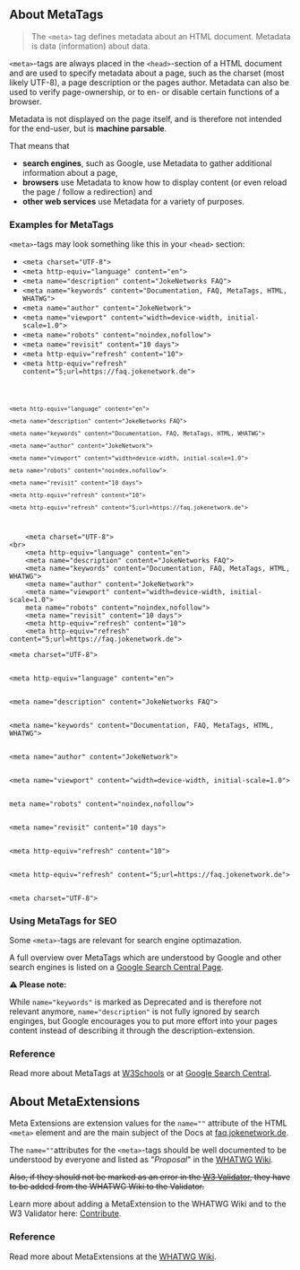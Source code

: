 ## About MetaTags

> The `<meta>` tag defines metadata about an HTML document. Metadata is data (information) about data.

`<meta>`-tags are always placed in the `<head>`-section of a HTML document and are used to specify metadata about a page, such as the charset (most likely UTF-8), a page description or the pages author. 
Metadata can also be used to verify page-ownership, or to en- or disable certain functions of a browser.

Metadata is not displayed on the page itself, and is therefore not intended for the end-user, but is **machine parsable**.

That means that
- **search engines**, such as Google, use Metadata to gather additional information about a page,
-  **browsers** use Metadata to know how to display content (or even reload the page / follow a redirection) and
-  **other web services** use Metadata for a variety of purposes.

### Examples for MetaTags
`<meta>`-tags may look something like this in your `<head>` section:

- `<meta charset="UTF-8">`
- `<meta http-equiv="language" content="en">`
- `<meta name="description" content="JokeNetworks FAQ">`
- `<meta name="keywords" content="Documentation, FAQ, MetaTags, HTML, WHATWG">`
- `<meta name="author" content="JokeNetwork">`
- `<meta name="viewport" content="width=device-width, initial-scale=1.0">`
- `<meta name="robots" content="noindex,nofollow">`
- `<meta name="revisit" content="10 days">`
- `<meta http-equiv="refresh" content="10">`
- `<meta http-equiv="refresh" content="5;url=https://faq.jokenetwork.de">`

<code>
    
    <meta http-equiv="language" content="en">
    
    <meta name="description" content="JokeNetworks FAQ">
    
    <meta name="keywords" content="Documentation, FAQ, MetaTags, HTML, WHATWG">
    
    <meta name="author" content="JokeNetwork">
    
    <meta name="viewport" content="width=device-width, initial-scale=1.0">
    
    meta name="robots" content="noindex,nofollow">
    
    <meta name="revisit" content="10 days">
    
    <meta http-equiv="refresh" content="10">
    
    <meta http-equiv="refresh" content="5;url=https://faq.jokenetwork.de">
    
</code>

```
    <meta charset="UTF-8">
<br>
    <meta http-equiv="language" content="en">
    <meta name="description" content="JokeNetworks FAQ">
    <meta name="keywords" content="Documentation, FAQ, MetaTags, HTML, WHATWG">
    <meta name="author" content="JokeNetwork">
    <meta name="viewport" content="width=device-width, initial-scale=1.0">
    meta name="robots" content="noindex,nofollow">
    <meta name="revisit" content="10 days">
    <meta http-equiv="refresh" content="10">
    <meta http-equiv="refresh" content="5;url=https://faq.jokenetwork.de">
```

```
<meta charset="UTF-8">


<meta http-equiv="language" content="en">


<meta name="description" content="JokeNetworks FAQ">


<meta name="keywords" content="Documentation, FAQ, MetaTags, HTML, WHATWG">


<meta name="author" content="JokeNetwork">


<meta name="viewport" content="width=device-width, initial-scale=1.0">


meta name="robots" content="noindex,nofollow">


<meta name="revisit" content="10 days">


<meta http-equiv="refresh" content="10">


<meta http-equiv="refresh" content="5;url=https://faq.jokenetwork.de">


```

```
<meta charset="UTF-8">
```
    
### Using MetaTags for SEO
Some `<meta>`-tags are relevant for search engine optimazation. 

A full overview over MetaTags which are understood by Google and other search engines is listed on a [Google Search Central Page](https://developers.google.com/search/docs/advanced/crawling/special-tags).

**⚠️ Please note:**

While `name="keywords"` is marked as <span class="badge bg-secondary">Deprecated</span> and is therefore not relevant anymore,
`name="description"` is not fully ignored by search enginges, but Google encourages you to put more effort into your pages content instead of describing it through the description-extension. 

### Reference
Read more about MetaTags at [W3Schools](https://www.w3schools.com/tags/tag_meta.asp) or at [Google Search Central](https://developers.google.com/search/docs/advanced/crawling/special-tags).

## About MetaExtensions

Meta Extensions are extension values for the `name=""` attribute of the HTML `<meta>` element and are the main subject of the Docs at [faq.jokenetwork.de](/).

The `name=""`attributes for the `<meta>`-tags should be well documented to be understood by everyone and listed as "*Proposal*" in the [WHATWG Wiki](https://wiki.whatwg.org/wiki/MetaExtensions).

~~Also, if they should not be marked as an error in the [W3 Validator](https://validator.w3.org/nu/), they have to be added from the WHATWG Wiki to the Validator.~~

Learn more about adding a MetaExtension to the WHATWG Wiki and to the W3 Validator here: [Contribute](README#Contribute).

### Reference
Read more about MetaExtensions at the [WHATWG Wiki](https://wiki.whatwg.org/wiki/MetaExtensions).

